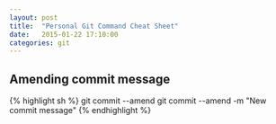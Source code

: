 ```yaml
---
layout: post
title:  "Personal Git Command Cheat Sheet"
date:   2015-01-22 17:10:00
categories: git
---
```


## Amending commit message

{% highlight sh %}
git commit --amend
git commit --amend -m "New commit message"
{% endhighlight %}